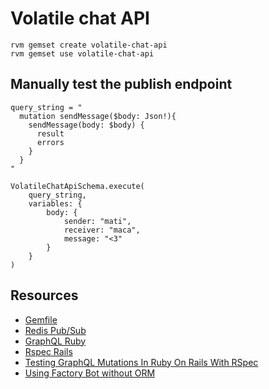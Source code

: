 # Volatile chat API

    rvm gemset create volatile-chat-api
    rvm gemset use volatile-chat-api

## Manually test the publish endpoint

    query_string = "
      mutation sendMessage($body: Json!){
        sendMessage(body: $body) {
          result
          errors
        }
      }
    "

    VolatileChatApiSchema.execute(
        query_string,
        variables: {
            body: {
                sender: "mati",
                receiver: "maca",
                message: "<3"
            }
        }
    )

## Resources

- [Gemfile](https://bundler.io/man/gemfile.5.html)
- [Redis Pub/Sub](https://thoughtbot.com/blog/redis-pub-sub-how-does-it-work)
- [GraphQL Ruby](https://graphql-ruby.org/)
- [Rspec Rails](https://github.com/rspec/rspec-rails)
- [Testing GraphQL Mutations In Ruby On Rails With RSpec](https://selleo.com/blog/testing-graphql-mutations-in-ruby-on-rails-with-rspec)
- [Using Factory Bot without ORM](https://thoughtbot.com/blog/tips-for-using-factory-girl-without-an-orm)
